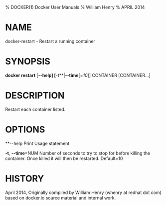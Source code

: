 % DOCKER(1) Docker User Manuals
% William Henry
% APRIL 2014
# NAME
docker-restart - Restart a running container

# SYNOPSIS
**docker restart** [**--help] [**-t**|**--time**[=*10*]] CONTAINER [CONTAINER...]

# DESCRIPTION
Restart each container listed.

# OPTIONS

**--help  Print Usage statement

**-t**, **--time**=NUM
   Number of seconds to try to stop for before killing the container. Once
killed it will then be restarted. Default=10

# HISTORY
April 2014, Originally compiled by William Henry (whenry at redhat dot com)
based on docker.io source material and internal work.

